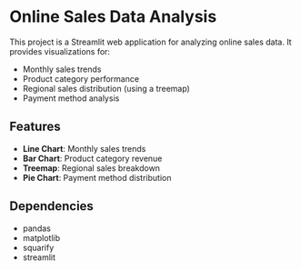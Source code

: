# Online Sales Data Analysis

This project is a Streamlit web application for analyzing online sales data. It provides visualizations for:
- Monthly sales trends
- Product category performance
- Regional sales distribution (using a treemap)
- Payment method analysis

## Features
- **Line Chart**: Monthly sales trends
- **Bar Chart**: Product category revenue
- **Treemap**: Regional sales breakdown
- **Pie Chart**: Payment method distribution

## Dependencies
- pandas
- matplotlib
- squarify
- streamlit


